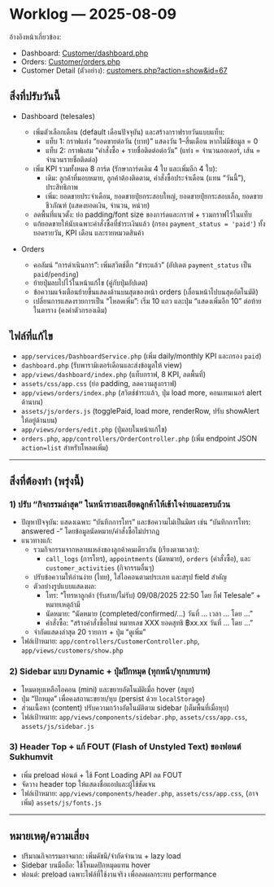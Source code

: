 # Worklog — 2025-08-09

อ้างอิงหน้าเกี่ยวข้อง:
- Dashboard: [Customer/dashboard.php](https://www.prima49.com/Customer/dashboard.php)
- Orders: [Customer/orders.php](https://www.prima49.com/Customer/orders.php)
- Customer Detail (ตัวอย่าง): [customers.php?action=show&id=67](https://www.prima49.com/Customer/customers.php?action=show&id=67)

## สิ่งที่ปรับวันนี้
- Dashboard (telesales)
  - เพิ่มตัวเลือกเดือน (default เดือนปัจจุบัน) และสร้างกราฟรายวันแบบแท็บ:
    - แท็บ 1: กราฟแท่ง “ยอดขายต่อวัน (บาท)” แสดงวัน 1–สิ้นเดือน หากไม่มีข้อมูล = 0
    - แท็บ 2: กราฟผสม “คำสั่งซื้อ + รายชื่อติดต่อต่อวัน” (แท่ง = จำนวนออเดอร์, เส้น = จำนวนรายชื่อติดต่อ)
  - เพิ่ม KPI รวมทั้งหมด 8 การ์ด (รักษาการ์ดเดิม 4 ใบ และเพิ่มอีก 4 ใบ):
    - เดิม: ลูกค้าที่มอบหมาย, ลูกค้าต้องติดตาม, คำสั่งซื้อประจำเดือน (แทน “วันนี้”), ประสิทธิภาพ
    - เพิ่ม: ยอดขายประจำเดือน, ยอดขายปุ๋ยกระสอบใหญ่, ยอดขายปุ๋ยกระสอบเล็ก, ยอดขายชีวภัณฑ์ (แสดงยอดเงิน, จำนวน, หน่วย)
  - ลดพื้นที่แนวตั้ง: ย่อ padding/font size ของการ์ดและกราฟ + รวมกราฟไว้ในแท็บ
  - แก้ยอดขายให้นับเฉพาะคำสั่งซื้อที่ชำระเงินแล้ว (กรอง `payment_status = 'paid'`) ทั้งยอดรายวัน, KPI เดือน และรายหมวดสินค้า

- Orders
  - คอลัมน์ “การดำเนินการ”: เพิ่มสวิตช์ติ๊ก “ชำระแล้ว” (อัปเดต `payment_status` เป็น `paid`/`pending`)
  - ย้ายปุ่มลบไปไว้ในหน้าแก้ไข (คู่กับปุ่มอัปเดต)
  - ข้อความแจ้งเตือนย้ายขึ้นแสดงด้านบนสุดของหน้า orders (เลื่อนหน้าไปบนสุดอัตโนมัติ)
  - เปลี่ยนการแสดงรายการเป็น “โหลดเพิ่ม”: เริ่ม 10 แถว และปุ่ม “แสดงเพิ่มอีก 10” ต่อท้ายในตาราง (คงค่าตัวกรองเดิม)

## ไฟล์ที่แก้ไข
- `app/services/DashboardService.php` (เพิ่ม daily/monthly KPI และกรอง `paid`)
- `dashboard.php` (รับพารามิเตอร์เดือนและส่งข้อมูลให้ view)
- `app/views/dashboard/index.php` (แท็บกราฟ, 8 KPI, ลดพื้นที่)
- `assets/css/app.css` (ย่อ padding, ลดความสูงกราฟ)
- `app/views/orders/index.php` (สวิตช์ชำระแล้ว, ปุ่ม load more, คอนเทนเนอร์ alert ด้านบน)
- `assets/js/orders.js` (togglePaid, load more, renderRow, ปรับ showAlert ให้อยู่ด้านบน)
- `app/views/orders/edit.php` (ปุ่มลบในหน้าแก้ไข)
- `orders.php`, `app/controllers/OrderController.php` (เพิ่ม endpoint JSON `action=list` สำหรับโหลดเพิ่ม)

---

## สิ่งที่ต้องทำ (พรุ่งนี้)

### 1) ปรับ “กิจกรรมล่าสุด” ในหน้ารายละเอียดลูกค้าให้เข้าใจง่ายและครบถ้วน
- ปัญหาปัจจุบัน: แสดงเฉพาะ “บันทึกการโทร” และข้อความไม่เป็นมิตร เช่น “บันทึกการโทร: answered -” โดยข้อมูลนัดหมาย/คำสั่งซื้อไม่ปรากฏ
- แนวทางแก้:
  - รวมกิจกรรมจากหลายแหล่งของลูกค้าคนเดียวกัน (เรียงตามเวลา):
    - `call_logs` (การโทร), `appointments` (นัดหมาย), `orders` (คำสั่งซื้อ), และ `customer_activities` (กิจกรรมอื่นๆ)
  - ปรับข้อความให้อ่านง่าย (ไทย), ใส่ไอคอนตามประเภท และสรุป field สำคัญ
  - ตัวอย่างรูปแบบแสดงผล:
    - โทร: “โทรหาลูกค้า (รับสาย/ไม่รับ) 09/08/2025 22:50 โดย กิ๊ฟ Telesale” + หมายเหตุถ้ามี
    - นัดหมาย: “นัดหมาย (completed/confirmed/...) วันที่ … เวลา … โดย …”
    - คำสั่งซื้อ: “สร้างคำสั่งซื้อใหม่ หมายเลข XXX ยอดสุทธิ ฿xx.xx วันที่ … โดย …”
  - จำกัดแสดงล่าสุด 20 รายการ + ปุ่ม “ดูเพิ่ม”
- ไฟล์เป้าหมาย: `app/controllers/CustomerController.php`, `app/views/customers/show.php`

### 2) Sidebar แบบ Dynamic + ปุ่มปักหมุด (ทุกหน้า/ทุกบทบาท)
- โหมดหุบเหลือไอคอน (mini) และขยายอัตโนมัติเมื่อ hover (สมูท)
- ปุ่ม “ปักหมุด” เพื่อคงสถานะขยาย/หุบ (persist ด้วย `localStorage`)
- ส่วนเนื้อหา (content) ปรับความกว้างอัตโนมัติตาม sidebar (เต็มพื้นที่เมื่อหุบ)
- ไฟล์เป้าหมาย: `app/views/components/sidebar.php`, `assets/css/app.css`, `assets/js/sidebar.js`

### 3) Header Top + แก้ FOUT (Flash of Unstyled Text) ของฟอนต์ Sukhumvit
- เพิ่ม preload ฟอนต์ + ใช้ Font Loading API ลด FOUT
- จัดวาง header top ให้แสดงชื่อแอปและผู้ใช้ชัดเจน
- ไฟล์เป้าหมาย: `app/views/components/header.php`, `assets/css/app.css`, (อาจเพิ่ม) `assets/js/fonts.js`

---

## หมายเหตุ/ความเสี่ยง
- ปริมาณกิจกรรมอาจมาก: เพิ่มดัชนี/จำกัดจำนวน + lazy load
- Sidebar บนมือถือ: ใช้โหมดปักหมุดแทน hover
- ฟอนต์: preload เฉพาะไฟล์ที่ใช้งานจริง เพื่อลดผลกระทบ performance
